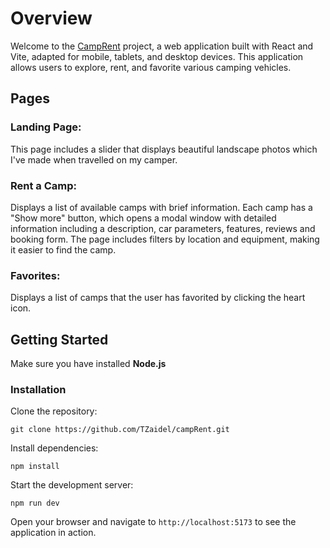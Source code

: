 # Overview

Welcome to the [CampRent](https://camp-rent.vercel.app/) project, a web application built with React
and Vite, adapted for mobile, tablets, and desktop devices. This application allows users to explore, rent, and favorite various camping vehicles.

## Pages

### Landing Page:

This page includes a slider that displays beautiful landscape photos which I've made when travelled
on my camper.

### Rent a Camp:

Displays a list of available camps with brief information. Each camp has a "Show more" button, which
opens a modal window with detailed information including a description, car parameters, features,
reviews and booking form. The page includes filters by location and equipment, making it easier to
find the camp.

### Favorites:

Displays a list of camps that the user has favorited by clicking the heart icon.

## Getting Started

Make sure you have installed **Node.js**

### Installation

Clone the repository:

```
git clone https://github.com/TZaidel/campRent.git
```

Install dependencies:

```
npm install
```

Start the development server:

```
npm run dev
```

Open your browser and navigate to `http://localhost:5173` to see the application in action.
